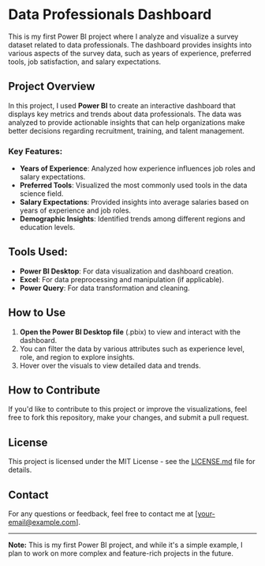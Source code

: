 # Data Professionals Dashboard

This is my first Power BI project where I analyze and visualize a survey dataset related to data professionals. The dashboard provides insights into various aspects of the survey data, such as years of experience, preferred tools, job satisfaction, and salary expectations.

## Project Overview

In this project, I used **Power BI** to create an interactive dashboard that displays key metrics and trends about data professionals. The data was analyzed to provide actionable insights that can help organizations make better decisions regarding recruitment, training, and talent management.

### Key Features:
- **Years of Experience**: Analyzed how experience influences job roles and salary expectations.
- **Preferred Tools**: Visualized the most commonly used tools in the data science field.
- **Salary Expectations**: Provided insights into average salaries based on years of experience and job roles.
- **Demographic Insights**: Identified trends among different regions and education levels.

## Tools Used:
- **Power BI Desktop**: For data visualization and dashboard creation.
- **Excel**: For data preprocessing and manipulation (if applicable).
- **Power Query**: For data transformation and cleaning.

## How to Use

1. **Open the Power BI Desktop file** (.pbix) to view and interact with the dashboard.
2. You can filter the data by various attributes such as experience level, role, and region to explore insights.
3. Hover over the visuals to view detailed data and trends.

## How to Contribute

If you'd like to contribute to this project or improve the visualizations, feel free to fork this repository, make your changes, and submit a pull request.

## License

This project is licensed under the MIT License - see the [LICENSE.md](LICENSE.md) file for details.

## Contact

For any questions or feedback, feel free to contact me at [your-email@example.com].

---
**Note:** This is my first Power BI project, and while it's a simple example, I plan to work on more complex and feature-rich projects in the future.


